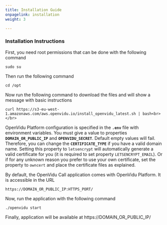 ```yaml
---
title: Installation Guide
onpagelink: installation
weight: 3

---
```


### **Installation Instructions**

First, you need root permissions that can be done with the following command

 ```
 sudo su
```

Then run the following command

 ```
 cd /opt
```

Now run the following command to download the files and will show a message with basic instructions

 ```
 curl https://s3-eu-west-1.amazonaws.com/aws.openvidu.io/install_openvidu_latest.sh | bash<br></br>
```

OpenVidu Platform configuration is specified in the **`.env`** file with environment variables. You must give a value to properties **`DOMAIN_OR_PUBLIC_IP`** and **`OPENVIDU_SECRET`**. Default empty values will fail. Therefore, you can change the **`CERTIFICATE_TYPE`** if you have a valid domain name. Setting this property to `letsencrypt` will automatically generate a valid certificate for you (it is required to set property `LETSENCRYPT_EMAIL`). Or if for any unknown reason you prefer to use your own certificate, set the property to `owncert` and place the certificate files as explained.

By default, the OpenVidu Call application comes with OpenVidu Platform. It is accessible in the URL

 ```
 https://DOMAIN_OR_PUBLIC_IP:HTTPS_PORT/
```

Now, run the application with the following command

 ```
 ./openvidu start
```

Finally, application will be available at https://DOMAIN\_OR\_PUBLIC\_IP/

